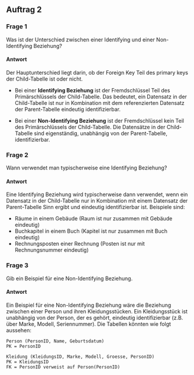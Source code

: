 ## Auftrag 2

### Frage 1
Was ist der Unterschied zwischen einer Identifying und einer Non-Identifying Beziehung?

#### Antwort
Der Hauptunterschied liegt darin, ob der Foreign Key Teil des primary keys der Child-Tabelle ist oder nicht.

- Bei einer **Identifying Beziehung** ist der Fremdschlüssel Teil des Primärschlüssels der Child-Tabelle. Das bedeutet, ein Datensatz in der Child-Tabelle ist nur in Kombination mit dem referenzierten Datensatz der Parent-Tabelle eindeutig identifizierbar.

- Bei einer **Non-Identifying Beziehung** ist der Fremdschlüssel kein Teil des Primärschlüssels der Child-Tabelle. Die Datensätze in der Child-Tabelle sind eigenständig, unabhängig von der Parent-Tabelle, identifizierbar.

### Frage 2
Wann verwendet man typischerweise eine Identifying Beziehung?

#### Antwort
Eine Identifying Beziehung wird typischerweise dann verwendet, wenn ein Datensatz in der Child-Tabelle nur in Kombination mit einem Datensatz der Parent-Tabelle Sinn ergibt und eindeutig identifizierbar ist. Beispiele sind:

- Räume in einem Gebäude (Raum ist nur zusammen mit Gebäude eindeutig)
- Buchkapitel in einem Buch (Kapitel ist nur zusammen mit Buch eindeutig)
- Rechnungsposten einer Rechnung (Posten ist nur mit Rechnungsnummer eindeutig)

### Frage 3
Gib ein Beispiel für eine Non-Identifying Beziehung.

#### Antwort
Ein Beispiel für eine Non-Identifying Beziehung wäre die Beziehung zwischen einer Person und ihren Kleidungsstücken. Ein Kleidungsstück ist unabhängig von der Person, der es gehört, eindeutig identifizierbar (z.B. über Marke, Modell, Seriennummer). Die Tabellen könnten wie folgt aussehen:

```
Person (PersonID, Name, Geburtsdatum) 
PK = PersonID

Kleidung (KleidungsID, Marke, Modell, Groesse, PersonID)
PK = KleidungsID 
FK = PersonID verweist auf Person(PersonID)
```

